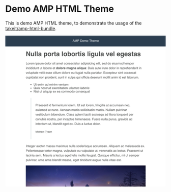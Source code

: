 # Demo AMP HTML Theme

This is demo AMP HTML theme, to demonstrate the usage of the [takeit/amp-html-bundle](https://github.com/takeit/AmpHtmlBundle).

![Demo Theme](theme.png)